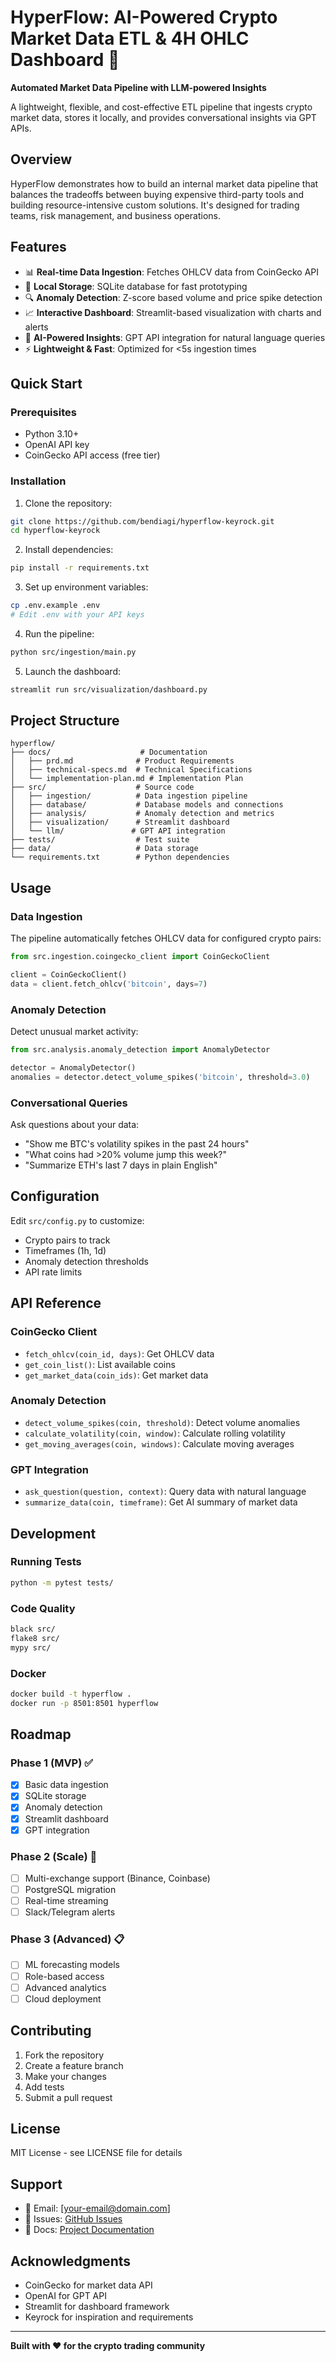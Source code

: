 # HyperFlow: AI-Powered Crypto Market Data ETL & 4H OHLC Dashboard 🚀

**Automated Market Data Pipeline with LLM-powered Insights**

A lightweight, flexible, and cost-effective ETL pipeline that ingests crypto market data, stores it locally, and provides conversational insights via GPT APIs.

## Overview

HyperFlow demonstrates how to build an internal market data pipeline that balances the tradeoffs between buying expensive third-party tools and building resource-intensive custom solutions. It's designed for trading teams, risk management, and business operations.

## Features

- 📊 **Real-time Data Ingestion**: Fetches OHLCV data from CoinGecko API
- 💾 **Local Storage**: SQLite database for fast prototyping
- 🔍 **Anomaly Detection**: Z-score based volume and price spike detection
- 📈 **Interactive Dashboard**: Streamlit-based visualization with charts and alerts
- 🤖 **AI-Powered Insights**: GPT API integration for natural language queries
- ⚡ **Lightweight & Fast**: Optimized for <5s ingestion times

## Quick Start

### Prerequisites

- Python 3.10+
- OpenAI API key
- CoinGecko API access (free tier)

### Installation

1. Clone the repository:
```bash
git clone https://github.com/bendiagi/hyperflow-keyrock.git
cd hyperflow-keyrock
```

2. Install dependencies:
```bash
pip install -r requirements.txt
```

3. Set up environment variables:
```bash
cp .env.example .env
# Edit .env with your API keys
```

4. Run the pipeline:
```bash
python src/ingestion/main.py
```

5. Launch the dashboard:
```bash
streamlit run src/visualization/dashboard.py
```

## Project Structure

```
hyperflow/
├── docs/                    # Documentation
│   ├── prd.md              # Product Requirements
│   ├── technical-specs.md  # Technical Specifications
│   └── implementation-plan.md # Implementation Plan
├── src/                    # Source code
│   ├── ingestion/          # Data ingestion pipeline
│   ├── database/           # Database models and connections
│   ├── analysis/           # Anomaly detection and metrics
│   ├── visualization/      # Streamlit dashboard
│   └── llm/               # GPT API integration
├── tests/                  # Test suite
├── data/                   # Data storage
└── requirements.txt        # Python dependencies
```

## Usage

### Data Ingestion

The pipeline automatically fetches OHLCV data for configured crypto pairs:

```python
from src.ingestion.coingecko_client import CoinGeckoClient

client = CoinGeckoClient()
data = client.fetch_ohlcv('bitcoin', days=7)
```

### Anomaly Detection

Detect unusual market activity:

```python
from src.analysis.anomaly_detection import AnomalyDetector

detector = AnomalyDetector()
anomalies = detector.detect_volume_spikes('bitcoin', threshold=3.0)
```

### Conversational Queries

Ask questions about your data:

- "Show me BTC's volatility spikes in the past 24 hours"
- "What coins had >20% volume jump this week?"
- "Summarize ETH's last 7 days in plain English"

## Configuration

Edit `src/config.py` to customize:

- Crypto pairs to track
- Timeframes (1h, 1d)
- Anomaly detection thresholds
- API rate limits

## API Reference

### CoinGecko Client
- `fetch_ohlcv(coin_id, days)`: Get OHLCV data
- `get_coin_list()`: List available coins
- `get_market_data(coin_ids)`: Get market data

### Anomaly Detection
- `detect_volume_spikes(coin, threshold)`: Detect volume anomalies
- `calculate_volatility(coin, window)`: Calculate rolling volatility
- `get_moving_averages(coin, windows)`: Calculate moving averages

### GPT Integration
- `ask_question(question, context)`: Query data with natural language
- `summarize_data(coin, timeframe)`: Get AI summary of market data

## Development

### Running Tests

```bash
python -m pytest tests/
```

### Code Quality

```bash
black src/
flake8 src/
mypy src/
```

### Docker

```bash
docker build -t hyperflow .
docker run -p 8501:8501 hyperflow
```

## Roadmap

### Phase 1 (MVP) ✅
- [x] Basic data ingestion
- [x] SQLite storage
- [x] Anomaly detection
- [x] Streamlit dashboard
- [x] GPT integration

### Phase 2 (Scale) 🚧
- [ ] Multi-exchange support (Binance, Coinbase)
- [ ] PostgreSQL migration
- [ ] Real-time streaming
- [ ] Slack/Telegram alerts

### Phase 3 (Advanced) 📋
- [ ] ML forecasting models
- [ ] Role-based access
- [ ] Advanced analytics
- [ ] Cloud deployment

## Contributing

1. Fork the repository
2. Create a feature branch
3. Make your changes
4. Add tests
5. Submit a pull request

## License

MIT License - see LICENSE file for details

## Support

- 📧 Email: [your-email@domain.com]
- 🐛 Issues: [GitHub Issues](https://github.com/bendiagi/hyperflow-keyrock/issues)
- 📖 Docs: [Project Documentation](docs/)

## Acknowledgments

- CoinGecko for market data API
- OpenAI for GPT API
- Streamlit for dashboard framework
- Keyrock for inspiration and requirements

---

**Built with ❤️ for the crypto trading community**

